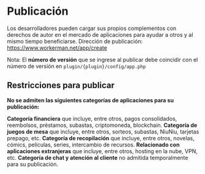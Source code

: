 # Publicación

Los desarrolladores pueden cargar sus propios complementos con derechos de autor en el mercado de aplicaciones para ayudar a otros y al mismo tiempo beneficiarse.
Dirección de publicación: https://www.workerman.net/app/create

Nota: El **número de versión** que se ingrese al publicar debe coincidir con el número de versión en `plugin/{plugin}/config/app.php`

## Restricciones para publicar
**No se admiten las siguientes categorías de aplicaciones para su publicación:**

**Categoría financiera** que incluye, entre otros, pagos consolidados, reembolsos, préstamos, subastas, criptomoneda, blockchain.
**Categoría de juegos de mesa** que incluye, entre otros, sorteos, subastas, NiuNiu, tarjetas prepago, etc.
**Categoría de recopilación** que incluye, entre otros, novelas, cómics, películas, series, intercambio de recursos.
**Relacionado con aplicaciones extranjeras** que incluye, entre otros, hosting en la nube, VPN, etc.
**Categoría de chat y atención al cliente** no admitida temporalmente para su publicación.
